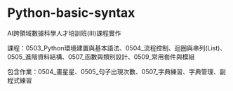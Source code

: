# Python-basic-syntax
AI跨領域數據科學人才培訓班(III)課程實作

課程：0503_Python環境建置與基本語法、0504_流程控制、迴圈與串列(List)、0505_進階資料結構、0507_函數與類別設計、0509_常用套件與模組

包含作業：0504_畫星星、0505_句子出現次數、0507_字典練習、字典管理、副程式練習
